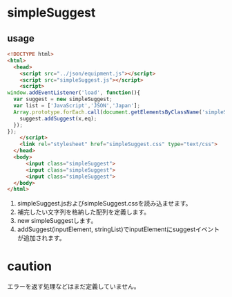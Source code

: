 # simpleSuggest

## usage

```html
<!DOCTYPE html>
<html>
  <head>
    <script src="../json/equipment.js"></script>
    <script src="simpleSuggest.js"></script>
    <script>
window.addEventListener('load', function(){
  var suggest = new simpleSuggest;
  var list = ['JavaScript','JSON','Japan'];
  Array.prototype.forEach.call(document.getElementsByClassName('simpleSuggest'), function(x){
    suggest.addSuggest(x,eq);
  });
});
    </script>
    <link rel="stylesheet" href="simpleSuggest.css" type="text/css">
  </head>
  <body>
      <input class="simpleSuggest">
      <input class="simpleSuggest">
      <input class="simpleSuggest">
  </body>
</html>
```

1. simpleSuggest.jsおよびsimpleSuggest.cssを読み込ませます。
2. 補完したい文字列を格納した配列を定義します。
3. new simpleSuggestします。
4. addSuggest(inputElement, stringList)でinputElementにsuggestイベントが追加されます。

# caution

エラーを返す処理などはまだ定義していません。
